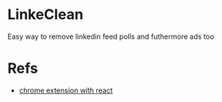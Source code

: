 # LinkeClean

Easy way to remove linkedin feed polls and futhermore ads too

# Refs

- [chrome extension with react](https://javascript.plainenglish.io/getting-started-with-chrome-extensions-manifest-v3-and-react-17-a5ef87026486)
